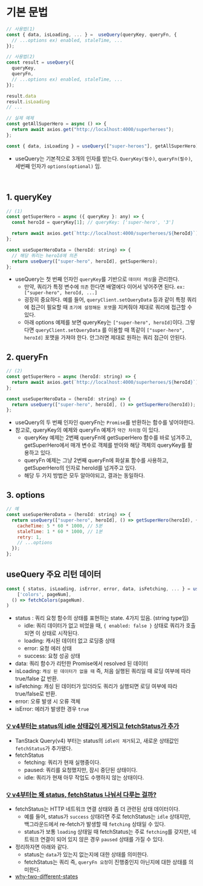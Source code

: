 # 기본 문법

```js
// 사용법(1)
const { data, isLoading, ... } =  useQuery(queryKey, queryFn, {
  // ...options ex) enabled, staleTime, ...
});

// 사용법(2)
const result = useQuery({
  queryKey,
  queryFn,
  // ...options ex) enabled, staleTime, ...
});

result.data
result.isLoading
// ...
```

```javascript
// 실제 예제
const getAllSuperHero = async () => {
  return await axios.get("http://localhost:4000/superheroes");
};

const { data, isLoading } = useQuery(["super-heroes"], getAllSuperHero);
```

- useQuery는 기본적으로 3개의 인자를 받는다. `QueryKey(필수)`, `queryFn(필수)`, 세번째 인자가 `options(optional)` 임.

<br/>

## 1. queryKey

```javascript
// (1)
const getSuperHero = async ({ queryKey }: any) => {
  const heroId = queryKey[1]; // queryKey: ['super-hero', '3']

  return await axios.get(`http://localhost:4000/superheroes/${heroId}`);
};

const useSuperHeroData = (heroId: string) => {
  // 해당 쿼리는 heroId에 의존
  return useQuery(["super-hero", heroId], getSuperHero);
};
```

- useQuery는 첫 번째 인자인 `queryKey`를 기반으로 `데이터 캐싱`을 관리한다.
  - 만약, 쿼리가 특정 변수에 `의존` 한다면 배열에다 이어서 넣어주면 된다. `ex: ["super-hero", heroId, ...]`
  - 굉장히 중요하다. 예를 들어, `queryClient.setQueryData` 등과 같이 특정 쿼리에 접근이 필요할 때 `초기에 설정해둔 포맷`을 지켜줘야 제대로 쿼리에 접근할 수 있다.
  - 아래 options 예제를 보면 queryKey는 `["super-hero", heroId]`이다. 그렇다면 `queryClient.setQueryData` 를 이용할 때 똑같이 `["super-hero", heroId]` 포맷을 가져야 한다. 안그러면 제대로 원하는 쿼리 접근이 안된다.

## 2. queryFn

```javascript
// (2)
const getSuperHero = async (heroId: string) => {
  return await axios.get(`http://localhost:4000/superheroes/${heroId}`);
};

const useSuperHeroData = (heroId: string) => {
  return useQuery(["super-hero", heroId], () => getSuperHero(heroId));
};
```

- useQuery의 두 번째 인자인 queryFn는 `Promise`를 반환하는 함수를 넣어야한다.
- 참고로, queryKey의 예제와 queryFn 예제가 `약간 차이점` 이 있다.
  - queryKey 예제는 2번째 queryFn에 getSuperHero 함수를 바로 넘겨주고, getSuperHero에서 매개 변수로 객체를 받아와 해당 객체의 queryKey를 활용하고 있다.
  - queryFn 예제는 그냥 2번째 queryFn에 화살표 함수를 사용하고, getSuperHero의 인자로 heroId를 넘겨주고 있다.
  - 해당 두 가지 방법은 모두 알아야되고, 결과는 동일하다.

## 3. options

```js
// 예
const useSuperHeroData = (heroId: string) => {
  return useQuery(["super-hero", heroId], () => getSuperHero(heroId), {
    cacheTime: 5 * 60 * 1000, // 5분
    staleTime: 1 * 60 * 1000, // 1분
    retry: 1,
    // ...options
  });
};
```

## useQuery 주요 리턴 데이터

```js
const { status, isLoading, isError, error, data, isFetching, ... } = useQuery(
	['colors', pageNum],
  () => fetchColors(pageNum).
)
```

- status : 쿼리 요청 함수의 상태를 표현하는 state. 4가지 있음. (string type임)
  - idle: 쿼리 데이터가 없고 비었을 때, `{ enabled: false }` 상태로 쿼리가 호출되면 이 상태로 시작된다.
  - loading: 캐시된 데이터 없고 로딩중 상태
  - error: 요청 에러 상태
  - success: 요청 성공 상태
- data: 쿼리 함수가 리턴한 Promise에서 resolved 된 데이터
- isLoading: `캐싱 된 데이터가 없을 때` 즉, 처음 실행된 쿼리일 때 로딩 여부에 따라 true/false 값 반환.
- isFetching: 캐싱 된 데이터가 있더라도 쿼리가 실행되면 로딩 여부에 따라 true/false로 반환.
- error: 오류 발생 시 오류 객체
- isError: 에러가 발생한 경우 `true`

### [💡 v4부터는 status의 idle 상태값이 제거되고 fetchStatus가 추가](https://github.com/ssi02014/react-query-tutorial#-v4부터는-status의-idle-상태값이-제거되고-fetchstatus가-추가)

- TanStack Query(v4) 부터는 status의 `idle이 제거`되고, 새로운 상태값인 `fetchStatus`가 추가됐다.
- fetchStatus
  - fetching: 쿼리가 현재 실행중이다.
  - paused: 쿼리를 요청했지만, 잠시 중단된 상태이다.
  - idle: 쿼리가 현재 아무 작업도 수행하지 않는 상태이다.

### [💡 v4부터는 왜 status, fetchStatus 나눠서 다루는 걸까?](https://github.com/ssi02014/react-query-tutorial#-v4부터는-왜-status-fetchstatus-나눠서-다루는-걸까)

- fetchStatus는 HTTP 네트워크 연결 상태와 좀 더 관련된 상태 데이터이다.
  - 예를 들어, status가 `success` 상태라면 주로 fetchStatus는 `idle` 상태지만, 백그라운드에서 re-fetch가 발생할 때 `fetching` 상태일 수 있다.
  - status가 보통 `loading` 상태일 때 fetchStatus는 주로 `fetching`를 갖지만, 네트워크 연결이 되어 있지 않은 경우 `paused` 상태를 가질 수 있다.
- 정리하자면 아래와 같다.
  - status는 `data`가 있는지 없는지에 대한 상태를 의미한다.
  - fetchStatus는 쿼리 즉, `queryFn 요청`이 진행중인지 아닌지에 대한 상태를 의미한다.
- [why-two-different-states](https://tanstack.com/query/v4/docs/react/guides/queries#why-two-different-states)

